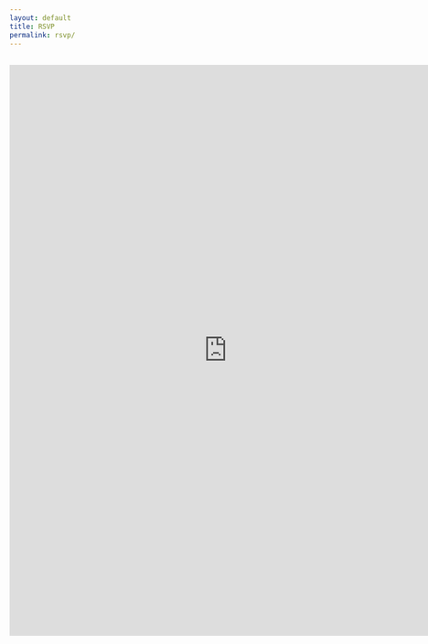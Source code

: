 ```yaml
---
layout: default
title: RSVP
permalink: rsvp/
---
```


<div class="row">
    <h2 class="cover-heading col-lg-8 col-lg-offset-2" style="">
        <iframe 
            src="https://docs.google.com/forms/d/1Y_hMCcqyz81JxRHDYu5g-EEwJ2B8cSihYbLcf6rYOQ0/viewform?embedded=true" 
            width="760" 
            height="1000" 
            frameborder="0" 
            marginheight="0"
            scrolling="no"
            style="overflow:hidden;"
            marginwidth="0">
                Loading...
        </iframe>
    </h2>
</div>
